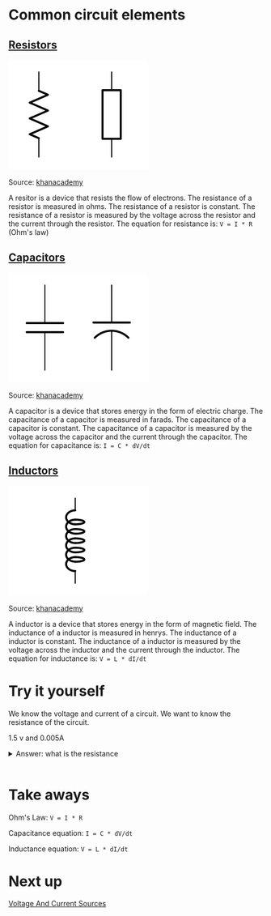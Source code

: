 # Common circuit elements 


## [Resistors](./specific/Resistors.md)
![Resistors](../assets/ResistorsSym.svg)

Source: [khanacademy](https://www.khanacademy.org)

A resitor is a device that resists the flow of electrons. The resistance of a resistor is measured in ohms. The resistance of a resistor is constant. The resistance of a resistor is measured by the voltage across the resistor and the current through the resistor. The equation for resistance is: `V = I * R` (Ohm's law)

##  [Capacitors](./specific/Capacitors.md)
![Capacitors](../assets/CapacitorSym.svg)

Source: [khanacademy](https://www.khanacademy.org)

A capacitor is a device that stores energy in the form of electric charge. The capacitance of a capacitor is measured in farads. The capacitance of a capacitor is constant. The capacitance of a capacitor is measured by the voltage across the capacitor and the current through the capacitor. The equation for capacitance is: `I = C * dV/dt`

## [Inductors](./specific/Inductors.md)
![Inductors](../assets/InductorSym.svg)

Source: [khanacademy](https://www.khanacademy.org)

A inductor is a device that stores energy in the form of magnetic field. The inductance of a inductor is measured in henrys. The inductance of a inductor is constant. The inductance of a inductor is measured by the voltage across the inductor and the current through the inductor.  The equation for inductance is: `V = L * dI/dt`


# Try it yourself 

We know the voltage and current of a circuit. We want to know the resistance of the circuit. 

1.5 v and 0.005A 

<details closed>
<summary>Answer: what is the resistance</summary>
300Ω
</details>

<br>


# Take aways

Ohm's Law: `V = I * R`


Capacitance equation: `I = C * dV/dt`

Inductance equation: `V = L * dI/dt`


# Next up
[Voltage And Current Sources](Sources.md)